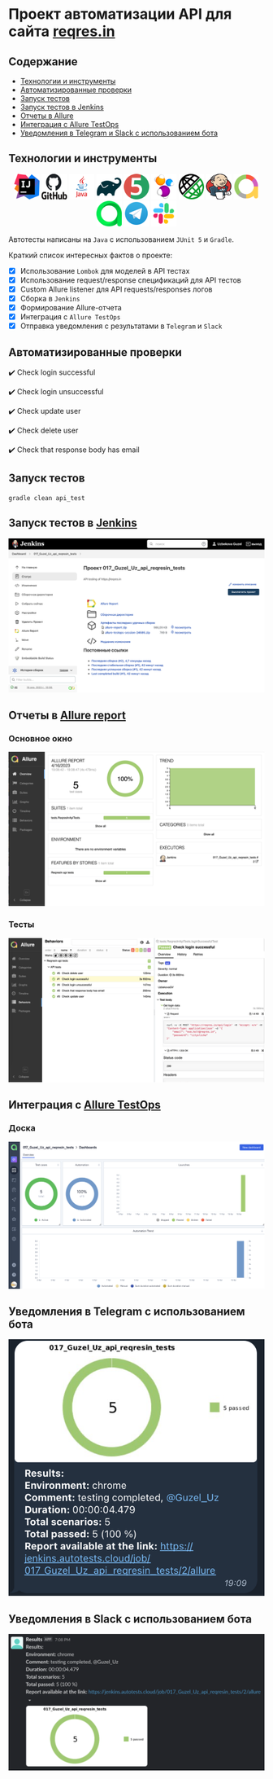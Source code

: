 <h1 >Проект автоматизации API для сайта <a href="https://reqres.in/ ">reqres.in</a></h1>

## Содержание

* <a href="#tools">Технологии и инструменты</a>
* <a href="#cases">Автоматизированные проверки</a>
* <a href="#console">Запуск тестов</a>
* <a href="#jenkins">Запуск тестов в Jenkins</a>
* <a href="#allure">Отчеты в Allure</a>
* <a href="#testops">Интеграция с Allure TestOps</a>
* <a href="#telegram">Уведомления в Telegram и Slack с использованием бота</a>

<a id="tools"></a>
## Технологии и инструменты

<div align="center">
<a href="https://www.jetbrains.com/idea/"><img alt="InteliJ IDEA" height="50" src="images/logo/IntelliJ_IDEA.png" width="50"/></a>
<a href="https://github.com/"><img alt="GitHub" height="50" src="images/logo/GitHub.png" width="50"/></a>  
<a href="https://www.java.com/"><img alt="Java" height="50" src="images/logo/Java_logo.png" width="50"/></a>
<a href="https://gradle.org/"><img alt="Gradle" height="50" src="images/logo/Gradle.png" width="50"/></a>  
<a href="https://junit.org/junit5/"><img alt="JUnit 5" height="50" src="images/logo/JUnit5.png" width="50"/></a>
<a href="https://selenide.org/"><img alt="Selenide" height="50" src="images/logo/Selenide.png" width="50"/></a>
<a href="https://rest-assured.io/"><img alt="Rest-assured" height="50" src="images/logo/RestAssured.png" width="50"/></a>
<a href="https://www.jenkins.io/"><img alt="Jenkins" height="50" src="images/logo/Jenkins.png" width="50"/></a>
<a href="https://github.com/allure-framework/"><img alt="Allure Report" height="50" src="images/logo/AllureReports.png" width="50"/></a>
<a href="https://qameta.io/"><img alt="Allure TestOps" height="50" src="images/logo/AllureTestOps.svg" width="50"/></a>
<a href="https://telegram.org/"><img alt="Telegram" height="50" src="images/logo/Telegram.png" width="50"/></a>
<a href="https://telegram.org/"><img alt="Telegram" height="50" src="images/logo/Slack.png" width="50"/></a>
</div>

Автотесты написаны на `Java` с использованием `JUnit 5` и `Gradle`.

Краткий список интересных фактов о проекте:
- [x] Использование `Lombok` для моделей в API тестах
- [x] Использование request/response спецификаций для API тестов
- [x] Custom Allure listener для API requests/responses логов
- [x] Cборка в `Jenkins`
- [x] Формирование Allure-отчета
- [x] Интеграция с `Allure TestOps`
- [x] Отправка уведомления с результатами в `Telegram` и `Slack`

<a id="cases"></a>
## Автоматизированные проверки
:heavy_check_mark: Check login successful

:heavy_check_mark: Check login unsuccessful

:heavy_check_mark: Check update user

:heavy_check_mark: Check delete user

:heavy_check_mark: Check that response body has email

<a id="console"></a>
##  Запуск тестов

```
gradle clean api_test 
```

<a id="jenkins"></a>
## Запуск тестов в <a target="_blank" href="https://jenkins.autotests.cloud/job/017_Guzel_Uz_api_reqresin_tests/"> Jenkins </a>

<p align="center">
<img src="images/screenshots/JenkinsJob.PNG"/>
</p>

<a id="allure"></a>
## Отчеты в <a target="_blank" href="https://jenkins.autotests.cloud/job/017_Guzel_Uz_api_reqresin_tests/2/allure/"> Allure report </a>

### Основное окно

<p align="center">
<img src="images/screenshots/AllureOverview.png">
</p>

### Тесты

<p align="center">
<img src="images/screenshots/AllureBehaviors.png">
</p>

<a id="testops"></a>
## Интеграция с <a target="_blank" href="https://allure.autotests.cloud/project/2181/dashboards"> Allure TestOps </a>

### Доска
<p align="center">
<img src="images/screenshots/AllureTestOpsDashboard.PNG">
</p>

<a id="telegram"></a>
## Уведомления в Telegram с использованием бота

<p>
<img src="images/screenshots/TelegramBot.PNG">
</p>

<a id="slack"></a>
## Уведомления в Slack с использованием бота

<p>
<img src="images/screenshots/SlackBot.PNG">
</p>
